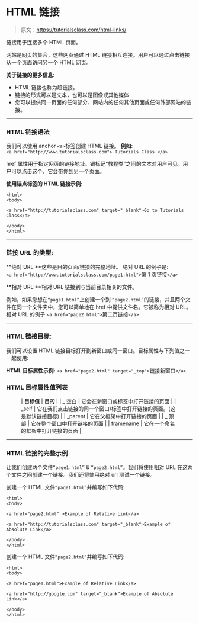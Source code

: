 # HTML 链接

> 原文：<https://tutorialsclass.com/html-links/>

链接用于连接多个 HTML 页面。

网站是网页的集合，这些网页通过 HTML 链接相互连接。用户可以通过点击链接从一个页面访问另一个 HTML 网页。

**关于链接的更多信息:**

*   HTML 链接也称为超链接。
*   链接的形式可以是文本，也可以是图像或其他媒体
*   您可以提供同一页面的任何部分、网站内的任何其他页面或任何外部网站的链接。

* * *

### HTML 链接语法

我们可以使用 anchor `<a>`标签创建 HTML 链接。
**例如:** `<a href="http://www.tutorialsclass.com"> Tutorials Class </a>`

href 属性用于指定网页的链接地址。锚标记“教程类”之间的文本对用户可见。用户可以点击这个，它会带你到另一个页面。

**使用锚点标签的 HTML 链接示例:**

```
<html>
<body>

<a href="http://tutorialsclass.com" target="_blank">Go to Tutorials Class</a> 

</body>
</html>
```

* * *

### 链接 URL 的类型:

**绝对 URL:**这些是目的页面/链接的完整地址。
绝对 URL 的例子是:`<a href="http://www.tutorialsclass.com/page1.html">`第 1 页链接`</a>`

**相对 URL:**相对 URL 链接到与当前目录相关的文件。

例如，如果您想在`“page1.html”`上创建一个到 `“page2.html”`的链接，并且两个文件在同一个文件夹中，您可以简单地在 href 中提供文件名。它被称为相对 URL。
相对 URL 的例子:`<a href="page2.html">`第二页链接`</a>`

* * *

### HTML 链接目标:

我们可以设置 HTML 链接目标打开到新窗口或同一窗口。目标属性与下列值之一一起使用:

**HTML 目标属性示例:** `<a href="page2.html" target="_top">`链接新窗口`</a>`

### HTML 目标属性值列表

<figure class="wp-block-table">

| **目标值** | **目的** |
| _ 空白 | 它会在新窗口或标签中打开链接的页面 |
| _self | 它在我们点击链接的同一个窗口/标签中打开链接的页面。(这是默认链接目标) |
| _parent | 它在父框架中打开链接的页面 |
| _ 顶部 | 它在整个窗口中打开链接的页面 |
| framename | 它在一个命名的框架中打开链接的页面 |

</figure>

* * *

### HTML 链接的完整示例

让我们创建两个文件`“page1.html”` & `“page2.html”`。我们将使用相对 URL 在这两个文件之间创建一个链接。我们还将使用绝对 url 测试一个链接。

创建一个 HTML 文件`“page1.html”`并编写如下代码:

```
<html>
<body>

<a href="page2.html" >Example of Relative Link</a> 

<a href="http://tutorialsclass.com" target="_blank">Example of Absolute Link</a> 

</body>
</html>
```

创建一个 HTML 文件`“page2.html”`并编写如下代码:

```
<html>
<body>

<a href="page1.html">Example of Relative Link</a> 

<a href="http://google.com" target="_blank">Example of Absolute Link</a> 

</body>
</html>
```